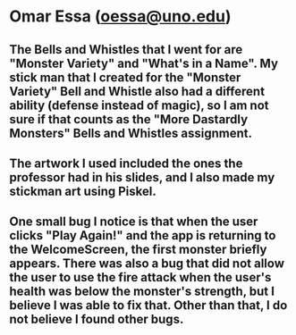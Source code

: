 # Omar Essa (oessa@uno.edu)
## The Bells and Whistles that I went for are "Monster Variety" and "What's in a Name". My stick man that I created for the "Monster Variety" Bell and Whistle also had a different ability (defense instead of magic), so I am not sure if that counts as the "More Dastardly Monsters" Bells and Whistles assignment.
## The artwork I used included the ones the professor had in his slides, and I also made my stickman art using Piskel.
## One small bug I notice is that when the user clicks "Play Again!" and the app is returning to the WelcomeScreen, the first monster briefly appears. There was also a bug that did not allow the user to use the fire attack when the user's health was below the monster's strength, but I believe I was able to fix that. Other than that, I do not believe I found other bugs.
